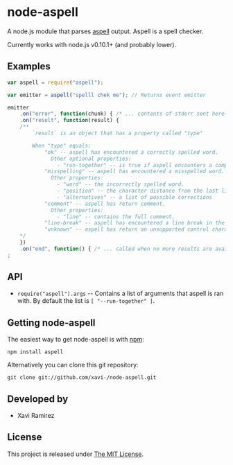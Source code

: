 # node-aspell

A node.js module that parses [aspell](http://aspell.net/) output.  Aspell is a spell checker.

Currently works with node.js v0.10.1+ (and probably lower).

## Examples

```javascript
var aspell = require("aspell");

var emitter = aspell("spelll chek me"); // Returns event emitter

emitter
	.on("error", function(chunk) { /* ... contents of stderr sent here ... */ })
	.on("result", function(result) {
	/**
		`result` is an object that has a property called "type"

		When "type" equals:
			"ok" -- aspell has encountered a correctly spelled word.
			  Other optional properties:
				- "run-together" -- is true if aspell encounters a compound word
			"misspelling" -- aspell has encountered a misspelled word.
			  Other properties:
				- "word" -- the incorrectly spelled word.
				- "position" -- the character distance from the last line break
				- "alternatives" -- a list of possible corrections
			"comment" -- aspell has return comment.
			  Other properties:
				- "line" -- contains the full comment.
			"line-break" -- aspell has encountered a line break in the input text
			"unknown" -- aspell has return an unsupported control character
	*/
	})
	.on("end", function() { /* ... called when no more results are available ... */ })
;
```

## API

- `require("aspell").args` -- Contains a list of arguments that aspell is ran with.  By default the list is `[ "--run-together" ]`.

## Getting node-aspell

The easiest way to get node-aspell is with [npm](http://npmjs.org/):

    npm install aspell

Alternatively you can clone this git repository:

    git clone git://github.com/xavi-/node-aspell.git


## Developed by
* Xavi Ramirez

## License
This project is released under [The MIT License](http://www.opensource.org/licenses/mit-license.php).
